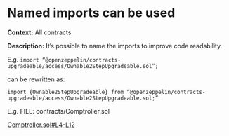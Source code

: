 # Named imports can be used

**Context:** All contracts

**Description:**
It’s possible to name the imports to improve code readability.

E.g. `import “@openzeppelin/contracts-upgradeable/access/Ownable2StepUpgradeable.sol”;`

can be rewritten as:

`import {Ownable2StepUpgradeable} from “@openzeppelin/contracts-upgradeable/access/Ownable2StepUpgradeable.sol;”`

E.g. FILE: contracts/Comptroller.sol

[Comptroller.sol#L4-L12](https://github.com/code-423n4/2023-05-venus/blob/8be784ed9752b80e6f1b8b781e2e6251748d0d7e/contracts/Comptroller.sol#L4-L12)